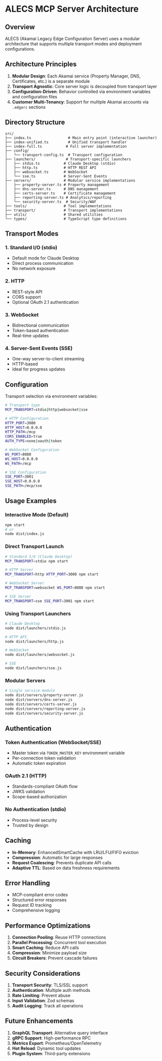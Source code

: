 # ALECS MCP Server Architecture

## Overview

ALECS (Akamai Legacy Edge Configuration Server) uses a modular architecture that supports multiple transport modes and deployment configurations.

## Architecture Principles

1. **Modular Design**: Each Akamai service (Property Manager, DNS, Certificates, etc.) is a separate module
2. **Transport Agnostic**: Core server logic is decoupled from transport layer
3. **Configuration-Driven**: Behavior controlled via environment variables and configuration files
4. **Customer Multi-Tenancy**: Support for multiple Akamai accounts via `.edgerc` sections

## Directory Structure

```
src/
├── index.ts                 # Main entry point (interactive launcher)
├── index-unified.ts         # Unified transport handler
├── index-full.ts           # Full server implementation
├── config/
│   └── transport-config.ts  # Transport configuration
├── launchers/              # Transport-specific launchers
│   ├── stdio.ts           # Claude Desktop (stdio)
│   ├── http.ts            # HTTP REST API
│   ├── websocket.ts       # WebSocket
│   └── sse.ts             # Server-Sent Events
├── servers/               # Modular service implementations
│   ├── property-server.ts # Property management
│   ├── dns-server.ts      # DNS management
│   ├── certs-server.ts    # Certificate management
│   ├── reporting-server.ts # Analytics/reporting
│   └── security-server.ts  # Security/WAF
├── tools/                 # Tool implementations
├── transport/             # Transport implementations
├── utils/                 # Shared utilities
└── types/                 # TypeScript type definitions
```

## Transport Modes

### 1. Standard I/O (stdio)
- Default mode for Claude Desktop
- Direct process communication
- No network exposure

### 2. HTTP
- REST-style API
- CORS support
- Optional OAuth 2.1 authentication

### 3. WebSocket
- Bidirectional communication
- Token-based authentication
- Real-time updates

### 4. Server-Sent Events (SSE)
- One-way server-to-client streaming
- HTTP-based
- Ideal for progress updates

## Configuration

Transport selection via environment variables:

```bash
# Transport type
MCP_TRANSPORT=stdio|http|websocket|sse

# HTTP Configuration
HTTP_PORT=3000
HTTP_HOST=0.0.0.0
HTTP_PATH=/mcp
CORS_ENABLED=true
AUTH_TYPE=none|oauth|token

# WebSocket Configuration
WS_PORT=8080
WS_HOST=0.0.0.0
WS_PATH=/mcp

# SSE Configuration
SSE_PORT=3001
SSE_HOST=0.0.0.0
SSE_PATH=/mcp/sse
```

## Usage Examples

### Interactive Mode (Default)
```bash
npm start
# or
node dist/index.js
```

### Direct Transport Launch
```bash
# Standard I/O (Claude Desktop)
MCP_TRANSPORT=stdio npm start

# HTTP Server
MCP_TRANSPORT=http HTTP_PORT=3000 npm start

# WebSocket Server
MCP_TRANSPORT=websocket WS_PORT=8080 npm start

# SSE Server
MCP_TRANSPORT=sse SSE_PORT=3001 npm start
```

### Using Transport Launchers
```bash
# Claude Desktop
node dist/launchers/stdio.js

# HTTP API
node dist/launchers/http.js

# WebSocket
node dist/launchers/websocket.js

# SSE
node dist/launchers/sse.js
```

### Modular Servers
```bash
# Single service module
node dist/servers/property-server.js
node dist/servers/dns-server.js
node dist/servers/certs-server.js
node dist/servers/reporting-server.js
node dist/servers/security-server.js
```

## Authentication

### Token Authentication (WebSocket/SSE)
- Master token via `TOKEN_MASTER_KEY` environment variable
- Per-connection token validation
- Automatic token expiration

### OAuth 2.1 (HTTP)
- Standards-compliant OAuth flow
- JWKS validation
- Scope-based authorization

### No Authentication (stdio)
- Process-level security
- Trusted by design

## Caching

- **In-Memory**: EnhancedSmartCache with LRU/LFU/FIFO eviction
- **Compression**: Automatic for large responses
- **Request Coalescing**: Prevents duplicate API calls
- **Adaptive TTL**: Based on data freshness requirements

## Error Handling

- MCP-compliant error codes
- Structured error responses
- Request ID tracking
- Comprehensive logging

## Performance Optimizations

1. **Connection Pooling**: Reuse HTTP connections
2. **Parallel Processing**: Concurrent tool execution
3. **Smart Caching**: Reduce API calls
4. **Compression**: Minimize payload size
5. **Circuit Breakers**: Prevent cascade failures

## Security Considerations

1. **Transport Security**: TLS/SSL support
2. **Authentication**: Multiple auth methods
3. **Rate Limiting**: Prevent abuse
4. **Input Validation**: Zod schemas
5. **Audit Logging**: Track all operations

## Future Enhancements

1. **GraphQL Transport**: Alternative query interface
2. **gRPC Support**: High-performance RPC
3. **Metrics Export**: Prometheus/OpenTelemetry
4. **Hot Reload**: Dynamic tool updates
5. **Plugin System**: Third-party extensions